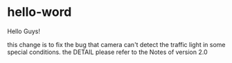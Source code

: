 # hello-word

Hello Guys!

this change is to fix the bug that camera can't detect the traffic light in some special conditions. the DETAIL please refer to the Notes of version 2.0
